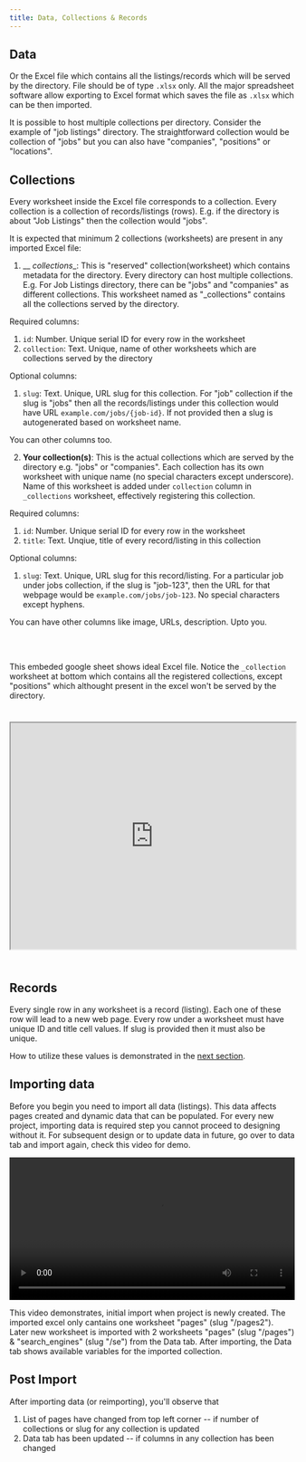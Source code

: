 ```yaml
---
title: Data, Collections & Records
---
```


## Data

Or the Excel file which contains all the listings/records which will be served by the directory. File should be of type `.xlsx` only.
All the major spreadsheet software allow exporting to Excel format which saves the file as `.xlsx` which can be then imported.

It is possible to host multiple collections per directory. Consider the example of "job listings" directory. The straightforward collection
would be collection of "jobs" but you can also have "companies", "positions" or "locations".

## Collections

Every worksheet inside the Excel file corresponds to a collection. Every collection is a collection of records/listings (rows).
E.g. if the directory is about "Job Listings" then the collection would "jobs".

It is expected that minimum 2 collections (worksheets) are present in any imported Excel file:

1. __ _collections__: This is "reserved" collection(worksheet) which contains metadata for the directory.
Every directory can host multiple collections. E.g. For Job Listings directory, there can be "jobs" and "companies"
as different collections. This worksheet named as "_collections" contains all the collections served by the directory.

  Required columns:
  1. `id`: Number. Unique serial ID for every row in the worksheet
  2. `collection`: Text. Unique, name of other worksheets which are collections served by the directory

  Optional columns:
  1. `slug`: Text. Unique, URL slug for this collection. For "job" collection if the slug is "jobs" then
  all the records/listings under this collection would have URL `example.com/jobs/{job-id}`.
  If not provided then a slug is autogenerated based on worksheet name.

  You can other columns too.

2. __Your collection(s)__: This is the actual collections which are served by the directory e.g. "jobs" or "companies".
Each collection has its own worksheet with unique name (no special characters except underscore). Name of this worksheet
is added under `collection` column in `_collections` worksheet, effectively registering this collection.

  Required columns:
  1. `id`: Number. Unique serial ID for every row in the worksheet
  2. `title`: Text. Unqiue, title of every record/listing in this collection

  Optional columns:
  1. `slug`: Text. Unique, URL slug for this record/listing. For a particular job under jobs collection, if the slug is "job-123",
  then the URL for that webpage would be `example.com/jobs/job-123`. No special characters except hyphens.

  You can have other columns like image, URLs, description. Upto you.

<br/>
<br/>

This embeded google sheet shows ideal Excel file. Notice the `_collection` worksheet at bottom which contains
all the registered collections, except "positions" which althought present in the excel won't be served by the directory.

<iframe src="https://docs.google.com/spreadsheets/d/e/2PACX-1vSzv5SvBT0e8Bo--wrTJ8hMVGz-UNwh_4HHCcJ2a6-Q5EYPUzEexIQbVMZddhc9ld8Ci0D9FqWKKn3-/pubhtml?widget=true&amp;headers=false" width="100%" height="400px" style="margin: 24px 0;"></iframe>

## Records

Every single row in any worksheet is a record (listing). Each one of these row will lead to a new web page. Every row under a worksheet must have unique ID and title cell values. If slug is provided then it must also be unique.

How to utilize these values is demonstrated in the [next section](/docs/studio).

## Importing data

Before you begin you need to import all data (listings). This data affects pages created and dynamic data that can be populated. For every new project, importing data is required step you cannot proceed to designing without it.
For subsequent design or to update data in future, go over to data tab and import again, check this video for demo.

<video controls width="100%">
  <source src="/assets/docs/import-data.mp4" type="video/mp4" />
</video>

This video demonstrates, initial import when project is newly created. The imported excel only cantains one worksheet "pages" (slug "/pages2").
Later new worksheet is imported with 2 worksheets "pages" (slug "/pages") & "search_engines" (slug "/se") from the Data tab. After importing, the Data tab shows available variables for the imported collection.

## Post Import

After importing data (or reimporting), you'll observe that

1. List of pages have changed from top left corner -- if number of collections or slug for any collection is updated
2. Data tab has been updated -- if columns in any collection has been changed
